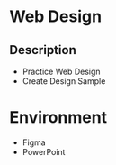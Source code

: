 # Web Design

## Description
- Practice Web Design
- Create Design Sample

# Environment
- Figma
- PowerPoint

